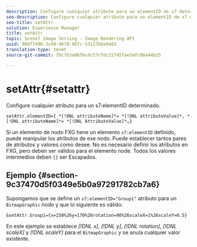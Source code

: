 ```yaml
---
description: Configure cualquier atributo para un elementID de s7 determinado.
seo-description: Configure cualquier atributo para un elementID de s7 determinado.
seo-title: setAttr
solution: Experience Manager
title: setAttr
topic: Scene7 Image Serving - Image Rendering API
uuid: 968f7496-3cd4-4670-96fc-53127bba9a83
translation-type: tm+mt
source-git-commit: 7bc7b3a86fbcdc57cfdc31745fae3afc06e44b15

---
```



# setAttr{#setattr}

Configure cualquier atributo para un s7:elementID determinado.

`setAttr.elementID={ *[!DNL attributeName]*= *[!DNL attributeValue]*, *[!DNL attributeName]*= *[!DNL AttributeValue]*…}`

Si un elemento de nodo FXG tiene un elemento `s7:elementID` definido, puede manipular los atributos de ese nodo. Puede establecer tantos pares de atributos y valores como desee. No es necesario definir los atributos en FXG, pero deben ser válidos para el elemento node. Todos los valores intermedios deben `{}` ser Escapados.

## Ejemplo {#section-9c37470d5f0349e5b0a97291782cb7a6}

Supongamos que se define un `s7:elementID="Group1"` atributo para un `BitmapGraphic` nodo y que lo siguiente es válido:

`&setAttr.Group1={x=250%26y=170%26rotation=90%26scaleX=1%26scaleY=0.5}`

En este ejemplo se establece *[!DNL x]*, *[!DNL y]*, *[!DNL rotation]*, *[!DNL scaleX]* y *[!DNL scaleY]* para el `BitmapGraphic` y se anula cualquier valor existente.
